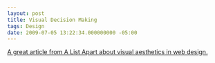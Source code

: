 ```yaml
---
layout: post
title: Visual Decision Making
tags: Design 
date: 2009-07-05 13:22:34.000000000 -05:00
---
```

<a href="http://www.alistapart.com/articles/visual-decision-making/">A great article from A List Apart about visual aesthetics in web design.</a>
